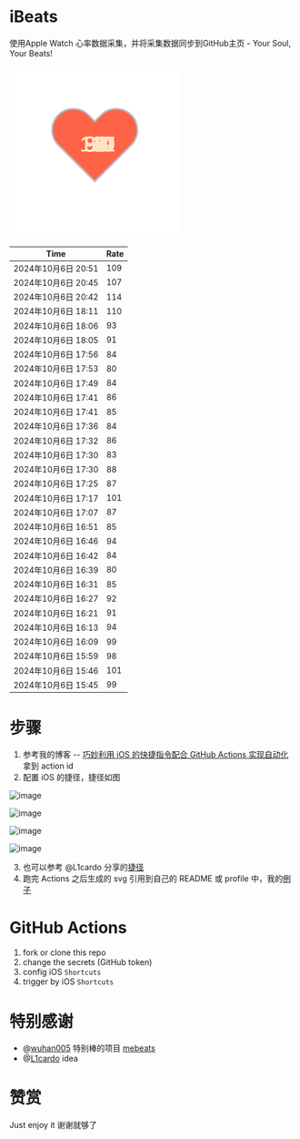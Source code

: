 # iBeats
使用Apple Watch 心率数据采集，并将采集数据同步到GitHub主页 - Your Soul, Your Beats!

![](./files/heart.svg)

<!--START_SECTION:my_heart_rate-->
| Time | Rate | 
 | ---- | ---- | 
| 2024年10月6日 20:51 | 109 |
| 2024年10月6日 20:45 | 107 |
| 2024年10月6日 20:42 | 114 |
| 2024年10月6日 18:11 | 110 |
| 2024年10月6日 18:06 | 93 |
| 2024年10月6日 18:05 | 91 |
| 2024年10月6日 17:56 | 84 |
| 2024年10月6日 17:53 | 80 |
| 2024年10月6日 17:49 | 84 |
| 2024年10月6日 17:41 | 86 |
| 2024年10月6日 17:41 | 85 |
| 2024年10月6日 17:36 | 84 |
| 2024年10月6日 17:32 | 86 |
| 2024年10月6日 17:30 | 83 |
| 2024年10月6日 17:30 | 88 |
| 2024年10月6日 17:25 | 87 |
| 2024年10月6日 17:17 | 101 |
| 2024年10月6日 17:07 | 87 |
| 2024年10月6日 16:51 | 85 |
| 2024年10月6日 16:46 | 94 |
| 2024年10月6日 16:42 | 84 |
| 2024年10月6日 16:39 | 80 |
| 2024年10月6日 16:31 | 85 |
| 2024年10月6日 16:27 | 92 |
| 2024年10月6日 16:21 | 91 |
| 2024年10月6日 16:13 | 94 |
| 2024年10月6日 16:09 | 99 |
| 2024年10月6日 15:59 | 98 |
| 2024年10月6日 15:46 | 101 |
| 2024年10月6日 15:45 | 99 |

<!--END_SECTION:my_heart_rate-->

# 步骤
1. 参考我的博客 -- [巧妙利用 iOS 的快捷指令配合 GitHub Actions 实现自动化](https://github.com/yihong0618/gitblog/issues/198) 拿到 action id
2. 配置 iOS 的捷径，捷径如图

![image](https://user-images.githubusercontent.com/15976103/122154218-0db0b480-ce97-11eb-93bb-5aec07c558dc.png)

![image](https://user-images.githubusercontent.com/15976103/122154236-186b4980-ce97-11eb-8e4b-70551a0391ae.png)

![image](https://user-images.githubusercontent.com/15976103/122154268-2d47dd00-ce97-11eb-902e-3acf292265a9.png)

![image](https://user-images.githubusercontent.com/15976103/122174055-fa144680-ceb4-11eb-9be2-3eb83cd516f7.png)

3. 也可以参考 @L1cardo 分享的[捷径](https://www.icloud.com/shortcuts/6ab6047b459c41ad822ad6b94b1c03d4)
4. 跑完 Actions 之后生成的 svg 引用到自己的 README 或 profile 中，我的[例子](https://github.com/yihong0618) 

# GitHub Actions

1. fork or clone this repo
2. change the secrets (GitHub token)
3. config iOS `Shortcuts` 
4. trigger by iOS `Shortcuts`

# 特别感谢
- @[wuhan005](https://github.com/wuhan005) 特别棒的项目 [mebeats](https://github.com/wuhan005/mebeats)
- @[L1cardo](https://github.com/L1cardo) idea

# 赞赏
Just enjoy it
谢谢就够了
